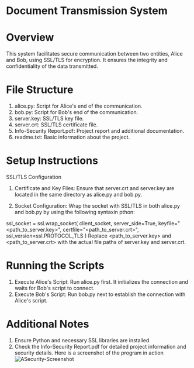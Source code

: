 # Document Transmission System
# Overview
This system facilitates secure communication between two entities, Alice and Bob, using SSL/TLS for encryption. It ensures the integrity and confidentiality of the data transmitted.

# File Structure
1. alice.py: Script for Alice's end of the communication.
2. bob.py: Script for Bob's end of the communication.
3. server.key: SSL/TLS key file.
4. server.crt: SSL/TLS certificate file.
5. Info-Security Report.pdf: Project report and additional documentation.
6. readme.txt: Basic information about the project.

# Setup Instructions
 SSL/TLS Configuration
 1. Certificate and Key Files: Ensure that server.crt and server.key are located in the same directory as alice.py and bob.py.

 2. Socket Configuration: Wrap the socket with SSL/TLS in both alice.py and bob.py by using the following syntaxin pthon:

ssl_socket = ssl.wrap_socket(
    client_socket,
    server_side=True,
    keyfile="<path_to_server.key>",
    certfile="<path_to_server.crt>",
    ssl_version=ssl.PROTOCOL_TLS
)
Replace <path_to_server.key> and <path_to_server.crt> with the actual file paths of server.key and server.crt.

# Running the Scripts
1. Execute Alice's Script: Run alice.py first. It initializes the connection and waits for Bob's script to connect.
2. Execute Bob's Script: Run bob.py next to establish the connection with Alice's script.
# Additional Notes
1. Ensure Python and necessary SSL libraries are installed.
2. Check the Info-Security Report.pdf for detailed project information and security details.
Here is a screenshot of the program in action
![ASecurity-Screenshot](image/Screenshot.png)

